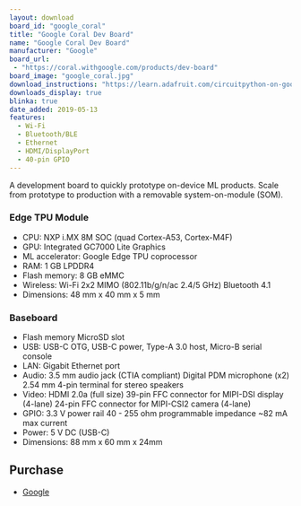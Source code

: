 ```yaml
---
layout: download
board_id: "google_coral"
title: "Google Coral Dev Board"
name: "Google Coral Dev Board"
manufacturer: "Google"
board_url:
 - "https://coral.withgoogle.com/products/dev-board"
board_image: "google_coral.jpg"
download_instructions: "https://learn.adafruit.com/circuitpython-on-google-coral-linux-blinka"
downloads_display: true
blinka: true
date_added: 2019-05-13
features:
  - Wi-Fi
  - Bluetooth/BLE
  - Ethernet
  - HDMI/DisplayPort
  - 40-pin GPIO
---
```


A development board to quickly prototype on-device ML products. Scale from prototype to production with a removable system-on-module (SOM).

### Edge TPU Module

- CPU: NXP i.MX 8M SOC (quad Cortex-A53, Cortex-M4F)
- GPU: Integrated GC7000 Lite Graphics
- ML accelerator: Google Edge TPU coprocessor
- RAM: 1 GB LPDDR4
- Flash memory: 8 GB eMMC
- Wireless: Wi-Fi 2x2 MIMO (802.11b/g/n/ac 2.4/5 GHz) Bluetooth 4.1
- Dimensions: 48 mm x 40 mm x 5 mm

### Baseboard

- Flash memory MicroSD slot
- USB: USB-C OTG, USB-C power, Type-A 3.0 host,  Micro-B serial console
- LAN: Gigabit Ethernet port
- Audio: 3.5 mm audio jack (CTIA compliant) Digital PDM microphone (x2) 2.54 mm 4-pin terminal for stereo speakers
- Video: HDMI 2.0a (full size) 39-pin FFC connector for MIPI-DSI display (4-lane) 24-pin FFC connector for MIPI-CSI2 camera (4-lane)
- GPIO: 3.3 V power rail 40 - 255 ohm programmable impedance ~82 mA max current
- Power: 5 V DC (USB-C)
- Dimensions:	88 mm x 60 mm x 24mm

## Purchase

* [Google](https://coral.withgoogle.com/products/dev-board)
